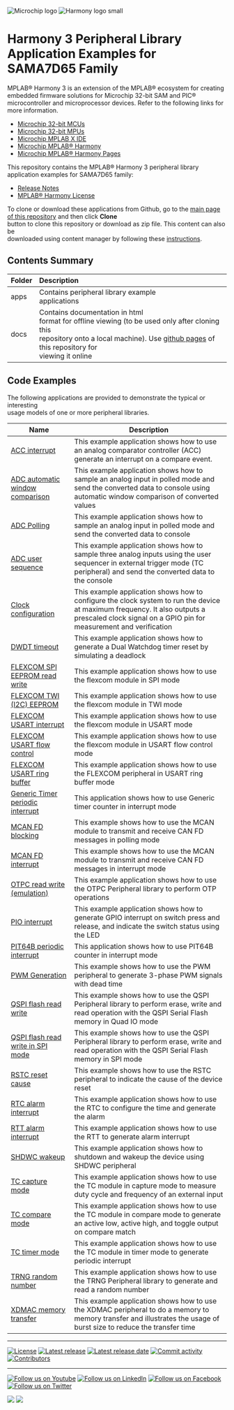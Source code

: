 ﻿![Microchip logo](https://raw.githubusercontent.com/wiki/Microchip-MPLAB-Harmony/Microchip-MPLAB-Harmony.github.io/images/microchip_logo.png)
![Harmony logo small](https://raw.githubusercontent.com/wiki/Microchip-MPLAB-Harmony/Microchip-MPLAB-Harmony.github.io/images/microchip_mplab_harmony_logo_small.png)

# Harmony 3 Peripheral Library Application Examples for SAMA7D65 Family

MPLAB® Harmony 3 is an extension of the MPLAB® ecosystem for creating embedded firmware solutions for Microchip 32-bit SAM and PIC® microcontroller and microprocessor devices.  Refer to the following links for more information.

- [Microchip 32-bit MCUs](https://www.microchip.com/design-centers/32-bit)
- [Microchip 32-bit MPUs](https://www.microchip.com/design-centers/32-bit-mpus)
- [Microchip MPLAB X IDE](https://www.microchip.com/mplab/mplab-x-ide)
- [Microchip MPLAB® Harmony](https://www.microchip.com/mplab/mplab-harmony)
- [Microchip MPLAB® Harmony Pages](https://microchip-mplab-harmony.github.io/)

This repository contains the MPLAB® Harmony 3 peripheral library application examples for SAMA7D65 family:

- [Release Notes](release_notes.md)
- [MPLAB® Harmony License](Microchip_SLA001.md)

To clone or download these applications from Github, go to the [main page of this repository](https://github.com/Microchip-MPLAB-Harmony/csp_apps_sama7d65) and then click **Clone**<br /> button to clone this repository or download as zip file. This content can also be<br /> downloaded using content manager by following these [instructions](https://github.com/Microchip-MPLAB-Harmony/contentmanager/wiki).

## Contents Summary

|Folder|Description|
|:-----|:----------|
|apps|Contains peripheral library example<br /> applications|
|docs|Contains documentation in html<br /> format for offline viewing \(to be used only after cloning this<br /> repository onto a local machine\). Use [github pages](https://microchip-mplab-harmony.github.io/) of this repository for<br /> viewing it online|

## Code Examples

The following applications are provided to demonstrate the typical or interesting<br /> usage models of one or more peripheral libraries.

| Name | Description |
| ---- | ----------- |
| [ACC interrupt](https://microchip-mplab-harmony.github.io/csp_apps_sama7d65/GUID-C08B1311-7634-4864-8941-559EFBE19612.html) | This example application shows how to use an analog comparator controller (ACC) generate an interrupt on a compare event.  |
| [ADC automatic window comparison](https://microchip-mplab-harmony.github.io/csp_apps_sama7d65/GUID-EFF21550-01F9-45A6-8F87-385532E00D30.html) | This example application shows how to sample an analog input in polled mode and send the converted data to console using automatic window comparison of converted values |
| [ADC Polling](https://microchip-mplab-harmony.github.io/csp_apps_sama7d65/GUID-3536B2EE-63DC-4A4A-8F2B-C5C7140F0BCB.html) | This example application shows how to sample an analog input in polled mode and send the converted data to console |
| [ADC user sequence](https://microchip-mplab-harmony.github.io/csp_apps_sama7d65/GUID-311D527F-B36E-40F9-B8D9-B61FDF2C0945.html) | This example application shows how to sample three analog inputs using the user sequencer in external trigger mode (TC peripheral) and send the converted data to the console |
| [Clock configuration](https://microchip-mplab-harmony.github.io/csp_apps_sama7d65/GUID-3AE1E594-3DB1-4020-A4DC-57CA226621DD.html) | This example application shows how to configure the clock system to run the device at maximum frequency. It also outputs a prescaled clock signal on a GPIO pin for measurement and verification |
| [DWDT timeout](https://microchip-mplab-harmony.github.io/csp_apps_sama7d65/GUID-1FF2B42F-8C71-40AA-83FB-01ACC73537F9.html) | This example application shows how to generate a Dual Watchdog timer reset by simulating a deadlock |
| [FLEXCOM SPI EEPROM read write](https://microchip-mplab-harmony.github.io/csp_apps_sama7d65/GUID-0A23DD77-9776-43D7-BE8A-CCD9B872DBF0.html) | This example application shows how to use the flexcom module in SPI mode |
| [FLEXCOM TWI (I2C) EEPROM](https://microchip-mplab-harmony.github.io/csp_apps_sama7d65/GUID-9027F1BA-426E-4C29-A594-CB8C31556A45.html) | This example application shows how to use the flexcom module in TWI mode |
| [FLEXCOM USART interrupt](https://microchip-mplab-harmony.github.io/csp_apps_sama7d65/GUID-99F9B63A-982D-4876-B899-8BAE0901A790.html) | This example application shows how to use the flexcom module in USART mode |
| [FLEXCOM USART flow control](https://microchip-mplab-harmony.github.io/csp_apps_sama7d65/GUID-A5C57B0D-3808-43CE-A549-BA2FB5819E08.html) | This example application shows how to use the flexcom module in USART flow control mode |
| [FLEXCOM USART ring buffer](https://microchip-mplab-harmony.github.io/csp_apps_sama7d65/GUID-6957E6F0-7343-42E5-A697-EA1307222AB1.html) | This example application shows how to use the FLEXCOM peripheral in USART ring buffer mode |
| [Generic Timer periodic interrupt](https://microchip-mplab-harmony.github.io/csp_apps_sama7d65/GUID-C504C722-4D75-43FB-87D6-1A2A0D9DFC64.html) | This application shows how to use Generic timer counter in interrupt mode |
| [MCAN FD blocking](https://microchip-mplab-harmony.github.io/csp_apps_sama7d65/GUID-9A9DCEF9-8A29-4DC1-BDF3-1945FBD7EEA2.html) | This example shows how to use the MCAN module to transmit and receive CAN FD messages in polling mode |
| [MCAN FD interrupt](https://microchip-mplab-harmony.github.io/csp_apps_sama7d65/GUID-9E86542E-9E3A-4510-BAD3-01F53D71F0D1.html) | This example shows how to use the MCAN module to transmit and receive CAN FD messages in interrupt mode |
| [OTPC read write (emulation)](https://microchip-mplab-harmony.github.io/csp_apps_sama7d65/GUID-BBFF31AF-A882-4B92-906B-2CF4EF0292D2.html) | This example application shows how to use the OTPC Peripheral library to perform OTP operations |
| [PIO interrupt](https://microchip-mplab-harmony.github.io/csp_apps_sama7d65/GUID-9F0A2526-E188-4342-A261-682012CD054F.html) | This example application shows how to generate GPIO interrupt on switch press and release, and indicate the switch status using the LED |
| [PIT64B periodic interrupt](https://microchip-mplab-harmony.github.io/csp_apps_sama7d65/GUID-25912ACA-6FD4-4AD2-90FF-1AAE46F09A4A.html) | This application shows how to use PIT64B counter in interrupt mode |
| [PWM Generation](https://microchip-mplab-harmony.github.io/csp_apps_sama7d65/GUID-7A783AEC-4E6E-400E-8AE6-1B01C2A6D316.html) | This example shows how to use the PWM peripheral to generate 3-phase PWM signals with dead time |
| [QSPI flash read write](https://microchip-mplab-harmony.github.io/csp_apps_sama7d65/GUID-622E6063-0C0B-47FF-BD57-6D895EE73C73.html) | This example shows how to use the QSPI Peripheral library to perform erase, write and read operation with the QSPI Serial Flash memory in Quad IO mode |
| [QSPI flash read write in SPI mode](https://microchip-mplab-harmony.github.io/csp_apps_sama7d65/GUID-8E4A3BC9-291F-4306-9A34-606CA7DFD2D5.html) | This example shows how to use the QSPI Peripheral library to perform erase, write and read operation with the QSPI Serial Flash memory in SPI mode |
| [RSTC reset cause](https://microchip-mplab-harmony.github.io/csp_apps_sama7d65/GUID-3E6FAF69-D926-4BF0-B564-488B376854AF.html) | This example shows how to use the RSTC peripheral to indicate the cause of the device reset |
| [RTC alarm interrupt](https://microchip-mplab-harmony.github.io/csp_apps_sama7d65/GUID-02A14321-B3A3-4FDB-A2ED-35B11894AA64.html) | This example application shows how to use the RTC to configure the time and generate the alarm |
| [RTT alarm interrupt](https://microchip-mplab-harmony.github.io/csp_apps_sama7d65/GUID-7E49AF24-E123-424A-A049-67B5ED7B51A3.html) | This example application shows how to use the RTT to generate alarm interrupt |
| [SHDWC wakeup](https://microchip-mplab-harmony.github.io/csp_apps_sama7d65/GUID-9E92EABB-1986-4C90-8ADA-8C85BB01C710.html) | This example application shows how to shutdown and wakeup the device using SHDWC peripheral |
| [TC capture mode](https://microchip-mplab-harmony.github.io/csp_apps_sama7d65/GUID-5F620C43-478E-4F1B-A568-AACF6B91752A.html) | This example application shows how to use the TC module in capture mode to measure duty cycle and frequency of an external input |
| [TC compare mode](https://microchip-mplab-harmony.github.io/csp_apps_sama7d65/GUID-F65BFBDE-DC71-475A-9F69-B2A6E561A16A.html) | This example application shows how to use the TC module in compare mode to generate an active low, active high, and toggle output on compare match |
| [TC timer mode](https://microchip-mplab-harmony.github.io/csp_apps_sama7d65/GUID-0EDB2604-278A-4148-B019-C5A21C09BF1A.html) | This example application shows how to use the TC module in timer mode to generate periodic interrupt |
| [TRNG random number](https://microchip-mplab-harmony.github.io/csp_apps_sama7d65/GUID-F3D335ED-BC7F-4D61-889D-BDB4D4DCA393.html) | This example application shows how to use the TRNG Peripheral library to generate and read a random number |
| [XDMAC memory transfer](https://microchip-mplab-harmony.github.io/csp_apps_sama7d65/GUID-CDD29EE9-29A4-4359-BD99-EDFD308E5FDA.html) | This example application shows how to use the XDMAC peripheral to do a memory to memory transfer and illustrates the usage of burst size to reduce the transfer time |


____

[![License](https://img.shields.io/badge/license-Harmony%20license-orange.svg)](https://github.com/Microchip-MPLAB-Harmony/csp_apps_sama7d65/blob/master/mplab_harmony_license.md)
[![Latest release](https://img.shields.io/github/release/Microchip-MPLAB-Harmony/csp_apps_sama7d65.svg)](https://github.com/Microchip-MPLAB-Harmony/csp_apps_sama7d65/releases/latest)
[![Latest release date](https://img.shields.io/github/release-date/Microchip-MPLAB-Harmony/csp_apps_sama7d65.svg)](https://github.com/Microchip-MPLAB-Harmony/csp_apps_sama7d65/releases/latest)
[![Commit activity](https://img.shields.io/github/commit-activity/y/Microchip-MPLAB-Harmony/csp_apps_sama7d65.svg)](https://github.com/Microchip-MPLAB-Harmony/csp_apps_sama7d65/graphs/commit-activity)
[![Contributors](https://img.shields.io/github/contributors-anon/Microchip-MPLAB-Harmony/csp_apps_sama7d65.svg)]()

____

[![Follow us on Youtube](https://img.shields.io/badge/Youtube-Follow%20us%20on%20Youtube-red.svg)](https://www.youtube.com/user/MicrochipTechnology)
[![Follow us on LinkedIn](https://img.shields.io/badge/LinkedIn-Follow%20us%20on%20LinkedIn-blue.svg)](https://www.linkedin.com/company/microchip-technology)
[![Follow us on Facebook](https://img.shields.io/badge/Facebook-Follow%20us%20on%20Facebook-blue.svg)](https://www.facebook.com/microchiptechnology/)
[![Follow us on Twitter](https://img.shields.io/twitter/follow/MicrochipTech.svg?style=social)](https://twitter.com/MicrochipTech)

[![](https://img.shields.io/github/stars/Microchip-MPLAB-Harmony/csp_apps_sama7d65.svg?style=social)]()
[![](https://img.shields.io/github/watchers/Microchip-MPLAB-Harmony/csp_apps_sama7d65.svg?style=social)]()


